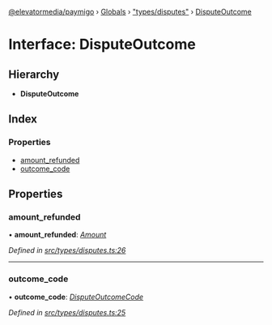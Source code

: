 [@elevatormedia/paymigo](../README.md) › [Globals](../globals.md) › ["types/disputes"](../modules/_types_disputes_.md) › [DisputeOutcome](_types_disputes_.disputeoutcome.md)

# Interface: DisputeOutcome

## Hierarchy

-   **DisputeOutcome**

## Index

### Properties

-   [amount_refunded](_types_disputes_.disputeoutcome.md#amount_refunded)
-   [outcome_code](_types_disputes_.disputeoutcome.md#outcome_code)

## Properties

### amount_refunded

• **amount_refunded**: _[Amount](_types_common_.amount.md)_

_Defined in [src/types/disputes.ts:26](https://github.com/ELEVATORmedia/paymigo/blob/0815c8d/src/types/disputes.ts#L26)_

---

### outcome_code

• **outcome_code**: _[DisputeOutcomeCode](../modules/_types_disputes_.md#disputeoutcomecode)_

_Defined in [src/types/disputes.ts:25](https://github.com/ELEVATORmedia/paymigo/blob/0815c8d/src/types/disputes.ts#L25)_
